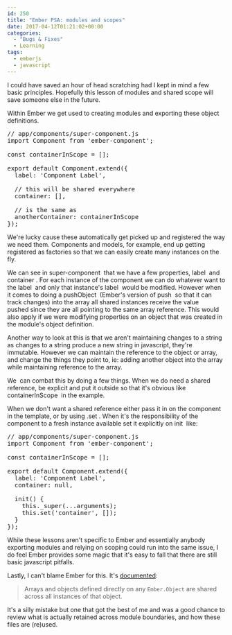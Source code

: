 ```yaml
---
id: 250
title: "Ember PSA: modules and scopes"
date: 2017-04-12T01:21:02+00:00
categories:
  - "Bugs & Fixes"
  - Learning
tags:
  - emberjs
  - javascript
---
```


I could have saved an hour of head scratching had I kept in mind a few basic principles. Hopefully this lesson of modules and shared scope will save someone else in the future.

Within Ember we get used to creating modules and exporting these object definitions.

<pre class="lang:js decode:true">// app/components/super-component.js
import Component from 'ember-component';

const containerInScope = [];

export default Component.extend({
  label: 'Component Label',

  // this will be shared everywhere
  container: [],

  // is the same as
  anotherContainer: containerInScope
});</pre>

We're lucky cause these automatically get picked up and registered the way we need them. Components and models, for example, end up getting registered as factories so that we can easily create many instances on the fly.

We can see in <span class="lang:default decode:true  crayon-inline ">super-component</span>  that we have a few properties, <span class="lang:default decode:true  crayon-inline ">label</span>  and <span class="lang:default decode:true  crayon-inline ">container</span> . For each instance of the component we can do whatever want to the <span class="lang:default decode:true  crayon-inline ">label</span>  and only that instance's <span class="lang:default decode:true  crayon-inline ">label</span>  would be modified. However when it comes to doing a <span class="lang:default decode:true  crayon-inline ">pushObject</span>  (Ember's version of <span class="lang:default decode:true  crayon-inline ">push</span>  so that it can track changes) into the array all shared instances receive the value pushed since they are all pointing to the same array reference. This would also apply if we were modifying properties on an object that was created in the module's object definition.

Another way to look at this is that we aren't maintaining changes to a string as changes to a string produce a new string in javascript, they're immutable. However we can maintain the reference to the object or array, and change the things they point to, ie: adding another object into the array while maintaining reference to the array.

We  can combat this by doing a few things. When we do need a shared reference, be explicit and put it outside so that it's obvious like <span class="lang:default decode:true  crayon-inline ">containerInScope</span>  in the example.

When we don't want a shared reference either pass it in on the component in the template, or by using <span class="lang:default decode:true  crayon-inline ">.set</span> . When it's the responsibility of the component to a fresh instance available set it explicitly on <span class="lang:default decode:true  crayon-inline ">init</span>  like:

<pre class="lang:default decode:true">// app/components/super-component.js
import Component from 'ember-component';

const containerInScope = [];

export default Component.extend({
  label: 'Component Label',
  container: null,

  init() {
    this._super(...arguments);
    this.set('container', []);
  }
});</pre>

While these lessons aren't specific to Ember and essentially anybody exporting modules and relying on scoping could run into the same issue, I do feel Ember provides some magic that it's easy to fall that there are still basic javascript pitfalls.

Lastly, I can't blame Ember for this. It's [documented](https://guides.emberjs.com/v2.12.0/object-model/classes-and-instances/#toc_initializing-instances):

> Arrays and objects defined directly on any `Ember.Object` are shared across all instances of that object.

It's a silly mistake but one that got the best of me and was a good chance to review what is actually retained across module boundaries, and how these files are (re)used.
